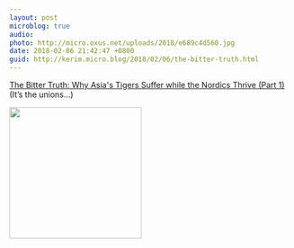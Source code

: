 ```yaml
---
layout: post
microblog: true
audio: 
photo: http://micro.oxus.net/uploads/2018/e689c4d560.jpg
date: 2018-02-06 21:42:47 +0800
guid: http://kerim.micro.blog/2018/02/06/the-bitter-truth.html
---
```

[The Bitter Truth: Why Asia's Tigers Suffer while the Nordics Thrive (Part 1)](https://international.thenewslens.com/article/88742) (It’s the unions…) 



<img src="http://micro.oxus.net/uploads/2018/e689c4d560.jpg" width="235" height="234" />
